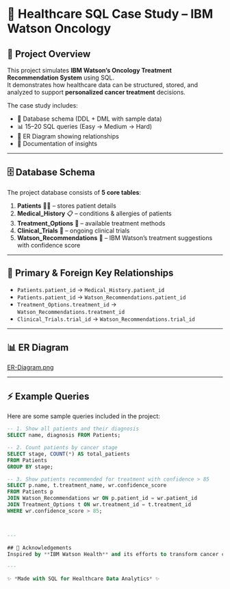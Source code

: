# 🏥 Healthcare SQL Case Study – IBM Watson Oncology

## 📌 Project Overview
This project simulates **IBM Watson’s Oncology Treatment Recommendation System** using SQL.  
It demonstrates how healthcare data can be structured, stored, and analyzed to support **personalized cancer treatment** decisions.

The case study includes:
- 📂 Database schema (DDL + DML with sample data)
- 📊 15–20 SQL queries (Easy → Medium → Hard)
- 🔗 ER Diagram showing relationships
- 📘 Documentation of insights

---

## 🗄️ Database Schema
The project database consists of **5 core tables**:

1. **Patients** 🧑‍⚕️ – stores patient details  
2. **Medical_History** 📋 – conditions & allergies of patients  
3. **Treatment_Options** 💊 – available treatment methods  
4. **Clinical_Trials** 🧪 – ongoing clinical trials  
5. **Watson_Recommendations** 🤖 – IBM Watson’s treatment suggestions with confidence score  

---

## 🔑 Primary & Foreign Key Relationships
- `Patients.patient_id` → `Medical_History.patient_id`  
- `Patients.patient_id` → `Watson_Recommendations.patient_id`  
- `Treatment_Options.treatment_id` → `Watson_Recommendations.treatment_id`  
- `Clinical_Trials.trial_id` → `Watson_Recommendations.trial_id`  

---

## 📊 ER Diagram
[ER-Diagram.png](ER-Diagram.png) 


---

## ⚡ Example Queries
Here are some sample queries included in the project:

```sql
-- 1. Show all patients and their diagnosis
SELECT name, diagnosis FROM Patients;

-- 2. Count patients by cancer stage
SELECT stage, COUNT(*) AS total_patients
FROM Patients
GROUP BY stage;

-- 3. Show patients recommended for treatment with confidence > 85
SELECT p.name, t.treatment_name, wr.confidence_score
FROM Patients p
JOIN Watson_Recommendations wr ON p.patient_id = wr.patient_id
JOIN Treatment_Options t ON wr.treatment_id = t.treatment_id
WHERE wr.confidence_score > 85;



---

## 🙌 Acknowledgements
Inspired by **IBM Watson Health** and its efforts to transform cancer care using **AI-driven treatment recommendations**.  

---

✨ *Made with SQL for Healthcare Data Analytics* ✨


